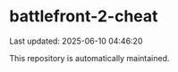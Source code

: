 # battlefront-2-cheat

Last updated: 2025-06-10 04:46:20

This repository is automatically maintained.
